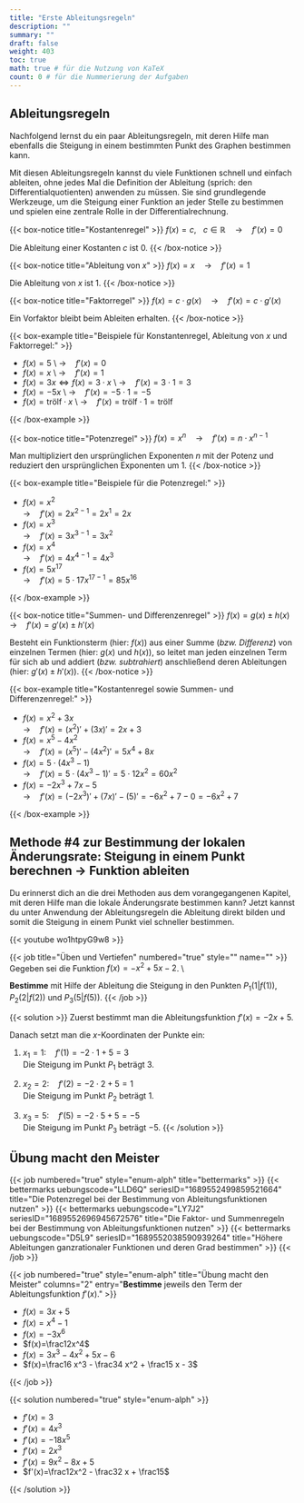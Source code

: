 ```yaml
---
title: "Erste Ableitungsregeln"
description: ""
summary: ""
draft: false
weight: 403
toc: true
math: true # für die Nutzung von KaTeX
count: 0 # für die Nummerierung der Aufgaben
---
```


## Ableitungsregeln

Nachfolgend lernst du ein paar Ableitungsregeln, mit deren Hilfe man ebenfalls die Steigung in einem bestimmten Punkt des Graphen bestimmen kann.

Mit diesen Ableitungsregeln kannst du viele Funktionen schnell und einfach ableiten, ohne jedes Mal die Definition der Ableitung (sprich: den Differentialquotienten) anwenden zu müssen. Sie sind grundlegende Werkzeuge, um die Steigung einer Funktion an jeder Stelle zu bestimmen und spielen eine zentrale Rolle in der Differentialrechnung.

<!-- Kostantenregel -->
{{< box-notice title="Kostantenregel" >}}
$f(x)=c, \hspace{10pt} c \in \mathbb{R} \quad \rightarrow \quad f'(x) = 0$

Die Ableitung einer Kostanten $c$ ist $0$.
{{< /box-notice >}}

<!-- Ableitung von x -->
{{< box-notice title="Ableitung von $x$" >}}
$f(x)=x \quad \rightarrow \quad f'(x) = 1$

Die Ableitung von $x$ ist $1$.
{{< /box-notice >}}

<!-- Faktorregel -->
{{< box-notice title="Faktorregel" >}}
$f(x) = c \cdot g(x) \quad \rightarrow \quad f'(x) = c \cdot g'(x)$

Ein Vorfaktor bleibt beim Ableiten erhalten.
{{< /box-notice >}}

<!-- Beispiele für Konstantenregel, Ableitung von $x$ und Faktorregel -->
{{< box-example title="Beispiele für Konstantenregel, Ableitung von $x$ und Faktorregel:" >}}

- $f(x)=5$ \ $\rightarrow \quad f'(x) = 0$
- $f(x)=x$ \ $\rightarrow \quad f'(x) = 1$
- $f(x)=3x \Leftrightarrow f(x)=3 \cdot x$ \ $\rightarrow \quad f'(x) = 3 \cdot 1 = 3$
- $f(x)=-5x$ \ $\rightarrow \quad f'(x) = -5 \cdot 1 = -5$
- $f(x)= \text{trölf} \cdot x$ \ $\rightarrow \quad f'(x) = \text{trölf} \cdot 1 = \text{trölf}$

{{< /box-example >}}

<!-- Potenzregel -->
{{< box-notice title="Potenzregel" >}}
$f(x) = x^n \quad \rightarrow \quad f'(x) = n \cdot x^{n-1}$

Man multipliziert den ursprünglichen Exponenten $n$ mit der Potenz und reduziert den ursprünglichen Exponenten um $1$.
{{< /box-notice >}}

<!-- Beispiele für die Potenzregel -->
{{< box-example title="Beispiele für die Potenzregel:" >}}

- $f(x)=x^2$ \
$\rightarrow \quad f'(x) = 2x^{2-1}=2x^1=2x$
- $f(x)=x^3$ \
$\rightarrow \quad f'(x) = 3x^{3-1}=3x^2$
- $f(x)=x^4$ \
$\rightarrow \quad f'(x) = 4x^{4-1}=4x^3$
- $f(x)=5x^{17}$ \
$\rightarrow \quad f'(x) = 5 \cdot 17x^{17-1}=85x^{16}$

{{< /box-example >}}

<!-- Summen- und Differenzenregel -->
{{< box-notice title="Summen- und Differenzenregel" >}}
$f(x) = g(x) \pm h(x)$ \
$\rightarrow \quad f'(x) = g'(x) \pm h'(x)$

Besteht ein Funktionsterm (hier: $f(x)$) aus einer Summe (*bzw. Differenz*) von einzelnen Termen (hier: $g(x)$ und $h(x)$), so leitet man jeden einzelnen Term für sich ab und addiert (*bzw. subtrahiert*) anschließend deren Ableitungen (hier: $g'(x) \pm h'(x)$).
{{< /box-notice >}}

<!-- Beispiele für alle bisherigen Ableitungsregeln zusammen -->
{{< box-example title="Kostantenregel sowie Summen- und Differenzenregel:" >}}

- $f(x)=x^2 + 3x$ \
$\rightarrow \quad f'(x) = (x^2)' + (3x)' = 2x + 3$
- $f(x)=x^5 - 4x^2$ \
$\rightarrow \quad f'(x) = (x^5)' - (4x^2)' = 5x^4 + 8x$
- $f(x)=5 \cdot (4x^3 - 1)$ \
$\rightarrow \quad f'(x) = 5 \cdot (4x^3 - 1)'= 5 \cdot 12x^2 = 60x^2$
- $f(x)=-2x^3 + 7x - 5$ \
$\rightarrow \quad f'(x) = (-2x^3)' + (7x)' - (5)' = -6x^2 + 7 - 0 = -6x^2 + 7$

{{< /box-example >}}

## Methode #4 zur Bestimmung der lokalen Änderungsrate: Steigung in einem Punkt berechnen $\rightarrow$ Funktion ableiten

Du erinnerst dich an die drei Methoden aus dem vorangegangenen Kapitel, mit deren Hilfe man die lokale Änderungsrate bestimmen kann? Jetzt kannst du unter Anwendung der Ableitungsregeln die Ableitung direkt bilden und somit die Steigung in einem Punkt viel schneller bestimmen.

{{< youtube wo1htpyG9w8 >}}

{{< job title="Üben und Vertiefen" numbered="true" style="" name="" >}}
Gegeben sei die Funktion $f(x)= -x^2 + 5x - 2$. \

**Bestimme** mit Hilfe der Ableitung die Steigung in den Punkten $P_1 \left(1|f(1)\right)$, $P_2 \left(2|f(2)\right)$ und $P_3 \left(5|f(5)\right)$.
{{< /job >}}

{{< solution >}}
Zuerst bestimmt man die Ableitungsfunktion $f'(x)=-2x+5$.

Danach setzt man die $x$-Koordinaten der Punkte ein:

1. $x_1=1: \quad f'(1)=-2 \cdot 1 + 5 = 3$ \
Die Steigung im Punkt $P_1$ beträgt $3$.

2. $x_2=2: \quad f'(2)=-2 \cdot 2 + 5 = 1$ \
Die Steigung im Punkt $P_2$ beträgt $1$.

3. $x_3=5: \quad f'(5)=-2 \cdot 5 + 5 = -5$ \
Die Steigung im Punkt $P_3$ beträgt $-5$.
{{< /solution >}}

## Übung macht den Meister

{{< job numbered="true" style="enum-alph" title="bettermarks" >}}
{{< bettermarks uebungscode="LLD6Q" seriesID="1689552499859521664" title="Die Potenzregel bei der Bestimmung von Ableitungsfunktionen nutzen" >}}
{{< bettermarks uebungscode="LY7J2" seriesID="1689552696945672576" title="Die Faktor- und Summenregeln bei der Bestimmung von Ableitungsfunktionen nutzen" >}}
{{< bettermarks uebungscode="D5L9" seriesID="1689552038590939264" title="Höhere Ableitungen ganzrationaler Funktionen und deren Grad bestimmen" >}}
{{< /job >}}

{{< job numbered="true" style="enum-alph" title="Übung macht den Meister" columns="2" entry="**Bestimme** jeweils den Term der Ableitungsfunktion $f'(x)$." >}}

- $f(x)=3x+5$
- $f(x)=x^4-1$
- $f(x)=-3x^6$
- $f(x)=\frac12x^4$
- $f(x)=3x^3-4x^2+5x-6$
- $f(x)=\frac16 x^3 - \frac34 x^2 + \frac15 x - 3$

{{< /job >}}

{{< solution numbered="true" style="enum-alph" >}}

- $f'(x)=3$
- $f'(x)=4x^3$
- $f'(x)=-18x^5$
- $f'(x)=2x^3$
- $f'(x)=9x^2 - 8x + 5$
- $f'(x)=\frac12x^2 - \frac32 x + \frac15$

{{< /solution >}}
